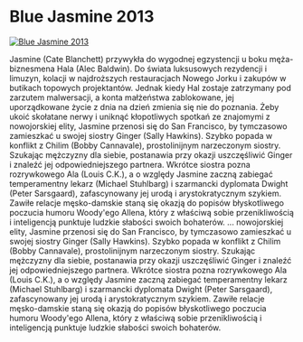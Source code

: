 Blue Jasmine 2013 
=============
[![Blue Jasmine 2013 ](http://vidos.pl/images/player.gif)](http://vidos.pl/blue-jasmine-2013)

 Jasmine (Cate Blanchett) przywykła do wygodnej egzystencji u boku męża-biznesmena Hala (Alec Baldwin). Do świata luksusowych rezydencji i limuzyn, kolacji w najdroższych restauracjach Nowego Jorku i zakupów w butikach topowych projektantów. Jednak kiedy Hal zostaje zatrzymany pod zarzutem malwersacji, a konta małżeństwa zablokowane, jej uporządkowane życie z dnia na dzień zmienia się nie do poznania. Żeby ukoić skołatane nerwy i uniknąć kłopotliwych spotkań ze znajomymi z nowojorskiej elity, Jasmine przenosi się do San Francisco, by tymczasowo zamieszkać u swojej siostry Ginger (Sally Hawkins). Szybko popada w konflikt z Chilim (Bobby Cannavale), prostolinijnym narzeczonym siostry. Szukając mężczyzny dla siebie, postanawia przy okazji uszczęśliwić Ginger i znaleźć jej odpowiedniejszego partnera. Wkrótce siostra pozna rozrywkowego Ala (Louis C.K.), a o względy Jasmine zaczną zabiegać temperamentny lekarz (Michael Stuhlbarg) i szarmancki dyplomata Dwight (Peter Sarsgaard), zafascynowany jej urodą i arystokratycznym szykiem. Zawiłe relacje męsko-damskie staną się okazją do popisów błyskotliwego poczucia humoru Woody'ego Allena, który z właściwą sobie przenikliwością i inteligencją punktuje ludzkie słabości swoich bohaterów.  ... nowojorskiej elity, Jasmine przenosi się do San Francisco, by tymczasowo zamieszkać u swojej siostry Ginger (Sally Hawkins). Szybko popada w konflikt z Chilim (Bobby Cannavale), prostolinijnym narzeczonym siostry. Szukając mężczyzny dla siebie, postanawia przy okazji uszczęśliwić Ginger i znaleźć jej odpowiedniejszego partnera. Wkrótce siostra pozna rozrywkowego Ala (Louis C.K.), a o względy Jasmine zaczną zabiegać temperamentny lekarz (Michael Stuhlbarg) i szarmancki dyplomata Dwight (Peter Sarsgaard), zafascynowany jej urodą i arystokratycznym szykiem. Zawiłe relacje męsko-damskie staną się okazją do popisów błyskotliwego poczucia humoru Woody'ego Allena, który z właściwą sobie przenikliwością i inteligencją punktuje ludzkie słabości swoich bohaterów.
